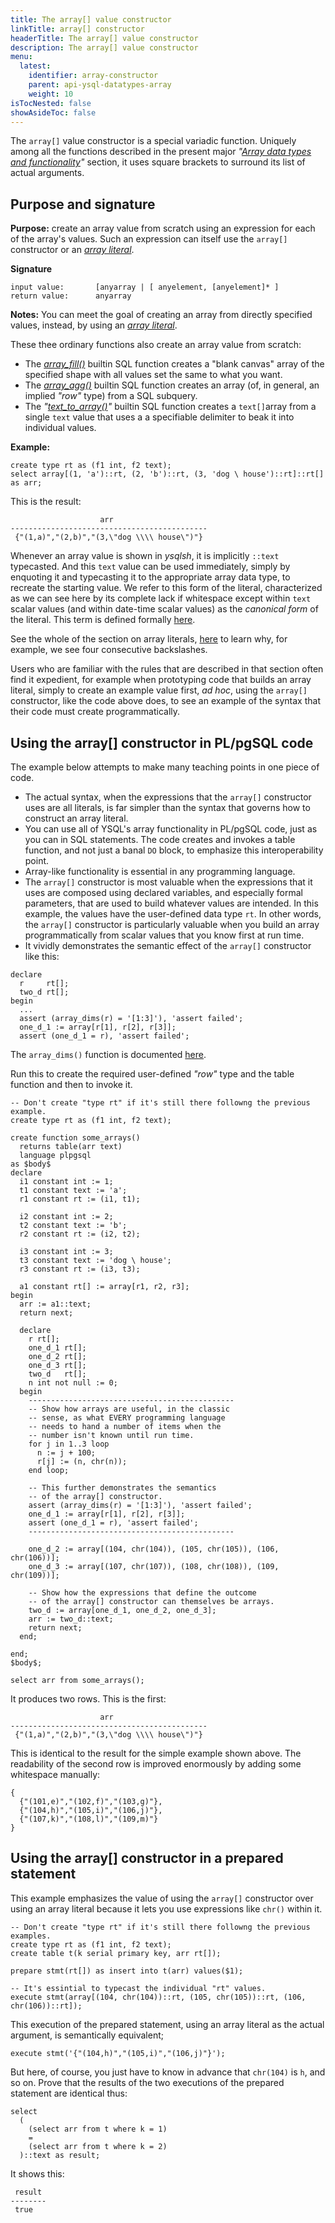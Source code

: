 ```yaml
---
title: The array[] value constructor
linkTitle: array[] constructor
headerTitle: The array[] value constructor
description: The array[] value constructor
menu:
  latest:
    identifier: array-constructor
    parent: api-ysql-datatypes-array
    weight: 10
isTocNested: false
showAsideToc: false
---
```


The `array[]` value constructor is a special variadic function. Uniquely among all the functions described in the present major _"[Array data types and functionality](../../type_array/)"_ section, it uses square brackets to surround its list of actual arguments.

## Purpose and signature

**Purpose:** create an array value from scratch using an expression for each of the array's values. Such an expression can itself use the `array[]` constructor or an _[array literal](../literals/)_. 

**Signature** 
```
input value:       [anyarray | [ anyelement, [anyelement]* ]
return value:      anyarray
```
**Notes:** You can meet the goal of creating an array from directly specified values, instead, by using an _[array literal](../literals/)_.

These thee ordinary functions also create an array value from scratch:

- The _[array_fill()](../functions-operators/array-fill/)_ builtin SQL function creates a "blank canvas" array of the specified shape with all values set the same to what you want.
- The _[array_agg()](../functions-operators/array-agg-unnest/#array-agg)_ builtin SQL function creates an array (of, in general, an implied _"row"_ type) from a SQL subquery.
- The _"[text_to_array()](../functions-operators/string-to-array/)"_ builtin SQL function creates a `text[]`array from a single `text` value that uses a a specifiable delimiter to beak it into individual values.

**Example:**
```postgresql
create type rt as (f1 int, f2 text);
select array[(1, 'a')::rt, (2, 'b')::rt, (3, 'dog \ house')::rt]::rt[] as arr;
```
This is the result:
```
                    arr                     
--------------------------------------------
 {"(1,a)","(2,b)","(3,\"dog \\\\ house\")"}
```
Whenever an array value is shown in _ysqlsh_, it is implicitly `::text` typecasted. And this `text` value can be used immediately, simply by enquoting it and typecasting it to the appropriate array data type, to recreate the starting value. We refer to this form of the literal, characterized as we can see here by its complete lack if whitespace except within `text` scalar values (and within date-time scalar values) as the _canonical form_ of the literal. This term is defined formally [here](../literals/text-typecasting-and-literals/#defining-the-canonical-form-of-a-literal).

See the whole of the section on array literals, [here](../literals/) to learn why, for example, we see four consecutive backslashes.

Users who are familiar with the rules that are described in that section often find it expedient, for example when prototyping code that builds an array literal, simply to create an example value first, _ad hoc_, using the `array[]` constructor, like the code above does, to see an example of the syntax that their code must create programmatically.

## Using the array[] constructor in PL/pgSQL code

The example below attempts to make many teaching points in one piece of code.

- The actual syntax, when the expressions that the `array[]` constructor uses are all literals, is far simpler than the syntax that governs how to construct an array literal.
- You can use all of YSQL's array functionality in PL/pgSQL code, just as you can in SQL statements. The code creates and invokes a table function, and not just a banal `DO` block, to emphasize this interoperability point.
- Array-like functionality is essential in any programming language.
- The `array[]` constructor is most valuable when the expressions that it uses are composed using declared variables, and especially formal parameters, that are used to build whatever values are intended. In this example, the values have the user-defined data type `rt`. In other words, the `array[]` constructor is particularly valuable when you build an array programmatically from scalar values that you know first at run time.
- It vividly demonstrates the semantic effect of the `array[]` constructor like this:
```
declare
  r     rt[];
  two_d rt[];
begin
  ...
  assert (array_dims(r) = '[1:3]'), 'assert failed';
  one_d_1 := array[r[1], r[2], r[3]];
  assert (one_d_1 = r), 'assert failed';
```
The `array_dims()` function is documented [here](../functions-operators/properties/#array-dims).

Run this to create the required user-defined _"row"_ type and the table function and then to invoke it.

```postgresql
-- Don't create "type rt" if it's still there followng the previous example.
create type rt as (f1 int, f2 text);

create function some_arrays()
  returns table(arr text)
  language plpgsql
as $body$
declare
  i1 constant int := 1;
  t1 constant text := 'a';
  r1 constant rt := (i1, t1);

  i2 constant int := 2;
  t2 constant text := 'b';
  r2 constant rt := (i2, t2);

  i3 constant int := 3;
  t3 constant text := 'dog \ house';
  r3 constant rt := (i3, t3);

  a1 constant rt[] := array[r1, r2, r3];
begin
  arr := a1::text;
  return next;

  declare
    r rt[];
    one_d_1 rt[];
    one_d_2 rt[];
    one_d_3 rt[];
    two_d   rt[];
    n int not null := 0;
  begin
    ----------------------------------------------
    -- Show how arrays are useful, in the classic
    -- sense, as what EVERY programming language
    -- needs to hand a number of items when the
    -- number isn't known until run time.
    for j in 1..3 loop
      n := j + 100;
      r[j] := (n, chr(n));
    end loop;

    -- This further demonstrates the semantics
    -- of the array[] constructor.
    assert (array_dims(r) = '[1:3]'), 'assert failed';
    one_d_1 := array[r[1], r[2], r[3]];
    assert (one_d_1 = r), 'assert failed';
    ----------------------------------------------

    one_d_2 := array[(104, chr(104)), (105, chr(105)), (106, chr(106))];
    one_d_3 := array[(107, chr(107)), (108, chr(108)), (109, chr(109))];

    -- Show how the expressions that define the outcome
    -- of the array[] constructor can themselves be arrays.
    two_d := array[one_d_1, one_d_2, one_d_3];
    arr := two_d::text;
    return next;
  end;
  
end;
$body$;

select arr from some_arrays();
```
It produces two rows. This is the first:

```
                    arr                     
--------------------------------------------
 {"(1,a)","(2,b)","(3,\"dog \\\\ house\")"}
```

This is identical to the result for the simple example shown above. The readability of the second row is improved enormously by adding some whitespace manually:

```
{
  {"(101,e)","(102,f)","(103,g)"},
  {"(104,h)","(105,i)","(106,j)"},
  {"(107,k)","(108,l)","(109,m)"}
}
```

## Using the array[] constructor in a prepared statement

This example emphasizes the value of using the `array[]` constructor over using an array literal because it lets you use expressions like `chr()` within it.
```postgresql
-- Don't create "type rt" if it's still there followng the previous examples.
create type rt as (f1 int, f2 text);
create table t(k serial primary key, arr rt[]);

prepare stmt(rt[]) as insert into t(arr) values($1);

-- It's essintial to typecast the individual "rt" values.
execute stmt(array[(104, chr(104))::rt, (105, chr(105))::rt, (106, chr(106))::rt]);
```
This execution of the prepared statement, using an array literal as the actual argument, is semantically equivalent;
```postgresql
execute stmt('{"(104,h)","(105,i)","(106,j)"}');
```
But here, of course, you just have to know in advance that `chr(104)` is `h`, and so on. Prove that the results of the two executions of the prepared statement are identical thus:

```postgresql
select
  (
    (select arr from t where k = 1)
    =
    (select arr from t where k = 2)
  )::text as result;
```

It shows this:

```
 result 
--------
 true
```

